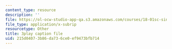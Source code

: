 ```yaml
---
content_type: resource
description: ''
file: https://ol-ocw-studio-app-qa.s3.amazonaws.com/courses/18-01sc-single-variable-calculus-fall-2010/215d04073b86da736ce0ef9473bfb714_QLo5dRFEyl8.srt
file_type: application/x-subrip
resourcetype: Other
title: 3play caption file
uid: 215d0407-3b86-da73-6ce0-ef9473bfb714
---
```

